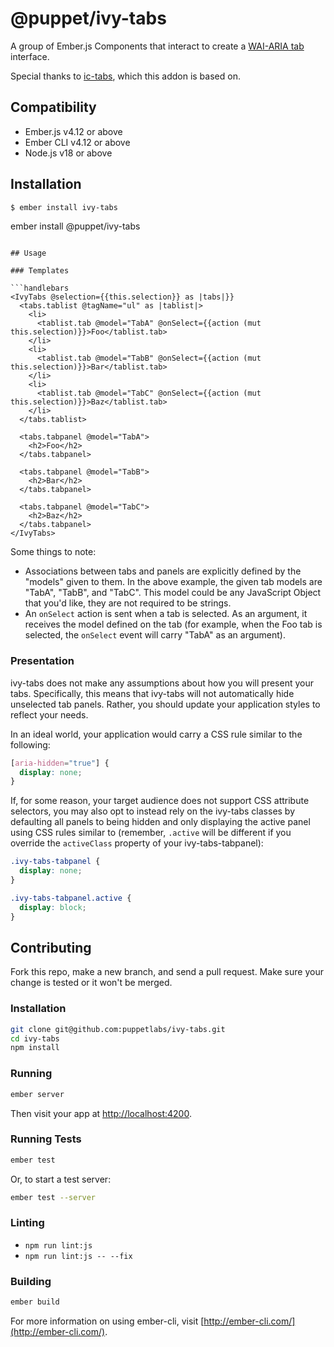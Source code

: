 # @puppet/ivy-tabs
A group of Ember.js Components that interact to create a [WAI-ARIA tab] interface.

Special thanks to [ic-tabs], which this addon is based on.
## Compatibility

- Ember.js v4.12 or above
- Ember CLI v4.12 or above
- Node.js v18 or above

## Installation

```sh
$ ember install ivy-tabs
```
ember install @puppet/ivy-tabs
```

## Usage

### Templates

```handlebars
<IvyTabs @selection={{this.selection}} as |tabs|}}
  <tabs.tablist @tagName="ul" as |tablist|>
    <li>
      <tablist.tab @model="TabA" @onSelect={{action (mut this.selection)}}>Foo</tablist.tab>
    </li>
    <li>
      <tablist.tab @model="TabB" @onSelect={{action (mut this.selection)}}>Bar</tablist.tab>
    </li>
    <li>
      <tablist.tab @model="TabC" @onSelect={{action (mut this.selection)}}>Baz</tablist.tab>
    </li>
  </tabs.tablist>

  <tabs.tabpanel @model="TabA">
    <h2>Foo</h2>
  </tabs.tabpanel>

  <tabs.tabpanel @model="TabB">
    <h2>Bar</h2>
  </tabs.tabpanel>

  <tabs.tabpanel @model="TabC">
    <h2>Baz</h2>
  </tabs.tabpanel>
</IvyTabs>
```

Some things to note:

  * Associations between tabs and panels are explicitly defined by the "models"
    given to them. In the above example, the
    given tab models are "TabA", "TabB", and "TabC". This model could be any
    JavaScript Object that you'd like, they are not required to be strings.
  * An `onSelect` action is sent when a tab is selected. As an argument, it
    receives the model defined on the tab (for example, when the Foo tab is
    selected, the `onSelect` event will carry "TabA" as an argument).

### Presentation

ivy-tabs does not make any assumptions about how you will present your tabs.
Specifically, this means that ivy-tabs will not automatically hide unselected
tab panels. Rather, you should update your application styles to reflect your
needs.

In an ideal world, your application would carry a CSS rule similar to the
following:

```css
[aria-hidden="true"] {
  display: none;
}
```

If, for some reason, your target audience does not support CSS attribute
selectors, you may also opt to instead rely on the ivy-tabs classes by
defaulting all panels to being hidden and only displaying the active panel
using CSS rules similar to (remember, `.active` will be different if you
override the `activeClass` property of your ivy-tabs-tabpanel):

```css
.ivy-tabs-tabpanel {
  display: none;
}

.ivy-tabs-tabpanel.active {
  display: block;
}
```

## Contributing

Fork this repo, make a new branch, and send a pull request. Make sure your
change is tested or it won't be merged.

### Installation

```sh
git clone git@github.com:puppetlabs/ivy-tabs.git
cd ivy-tabs
npm install
```

### Running

```sh
ember server
```

Then visit your app at [http://localhost:4200](http://localhost:4200).

### Running Tests

```sh
ember test
```

Or, to start a test server:

```sh
ember test --server
```

### Linting

* `npm run lint:js`
* `npm run lint:js -- --fix`

### Building

```sh
ember build
```

For more information on using ember-cli, visit
[http://ember-cli.com/](http://ember-cli.com/).

[WAI-ARIA tab]: http://www.w3.org/TR/wai-aria/roles#tab
[ic-tabs]: https://github.com/instructure/ic-tabs
